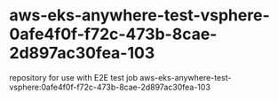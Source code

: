 # aws-eks-anywhere-test-vsphere-0afe4f0f-f72c-473b-8cae-2d897ac30fea-103
repository for use with E2E test job aws-eks-anywhere-test-vsphere:0afe4f0f-f72c-473b-8cae-2d897ac30fea-103
